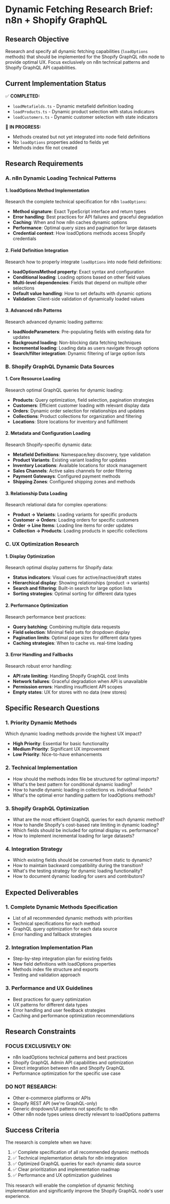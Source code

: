 # Dynamic Fetching Research Brief: n8n + Shopify GraphQL

## Research Objective
Research and specify all dynamic fetching capabilities (`loadOptions` methods) that should be implemented for the Shopify GraphQL n8n node to provide optimal UX. Focus exclusively on n8n technical patterns and Shopify GraphQL API capabilities.

## Current Implementation Status
✅ **COMPLETED:**
- `loadMetafields.ts` - Dynamic metafield definition loading
- `loadProducts.ts` - Dynamic product selection with status indicators
- `loadCustomers.ts` - Dynamic customer selection with state indicators

🔄 **IN PROGRESS:**
- Methods created but not yet integrated into node field definitions
- No `loadOptions` properties added to fields yet
- Methods index file not created

## Research Requirements

### A. **n8n Dynamic Loading Technical Patterns**

#### **1. loadOptions Method Implementation**
Research the complete technical specification for n8n `loadOptions`:
- **Method signature**: Exact TypeScript interface and return types
- **Error handling**: Best practices for API failures and graceful degradation
- **Caching**: When and how n8n caches dynamic options
- **Performance**: Optimal query sizes and pagination for large datasets
- **Credential context**: How loadOptions methods access Shopify credentials

#### **2. Field Definition Integration**
Research how to properly integrate `loadOptions` into node field definitions:
- **loadOptionsMethod property**: Exact syntax and configuration
- **Conditional loading**: Loading options based on other field values
- **Multi-level dependencies**: Fields that depend on multiple other selections
- **Default value handling**: How to set defaults with dynamic options
- **Validation**: Client-side validation of dynamically loaded values

#### **3. Advanced n8n Patterns**
Research advanced dynamic loading patterns:
- **loadNodeParameters**: Pre-populating fields with existing data for updates
- **Background loading**: Non-blocking data fetching techniques
- **Incremental loading**: Loading data as users navigate through options
- **Search/filter integration**: Dynamic filtering of large option lists

### B. **Shopify GraphQL Dynamic Data Sources**

#### **1. Core Resource Loading**
Research optimal GraphQL queries for dynamic loading:
- **Products**: Query optimization, field selection, pagination strategies
- **Customers**: Efficient customer loading with relevant display data
- **Orders**: Dynamic order selection for relationships and updates
- **Collections**: Product collections for organization and filtering
- **Locations**: Store locations for inventory and fulfillment

#### **2. Metadata and Configuration Loading**
Research Shopify-specific dynamic data:
- **Metafield Definitions**: Namespace/key discovery, type validation
- **Product Variants**: Existing variant loading for updates
- **Inventory Locations**: Available locations for stock management
- **Sales Channels**: Active sales channels for order filtering
- **Payment Gateways**: Configured payment methods
- **Shipping Zones**: Configured shipping zones and methods

#### **3. Relationship Data Loading**
Research relational data for complex operations:
- **Product → Variants**: Loading variants for specific products
- **Customer → Orders**: Loading orders for specific customers
- **Order → Line Items**: Loading line items for order updates
- **Collection → Products**: Loading products in specific collections

### C. **UX Optimization Research**

#### **1. Display Optimization**
Research optimal display patterns for Shopify data:
- **Status indicators**: Visual cues for active/inactive/draft states
- **Hierarchical display**: Showing relationships (product → variants)
- **Search and filtering**: Built-in search for large option lists
- **Sorting strategies**: Optimal sorting for different data types

#### **2. Performance Optimization**
Research performance best practices:
- **Query batching**: Combining multiple data requests
- **Field selection**: Minimal field sets for dropdown display
- **Pagination limits**: Optimal page sizes for different data types
- **Caching strategies**: When to cache vs. real-time loading

#### **3. Error Handling and Fallbacks**
Research robust error handling:
- **API rate limiting**: Handling Shopify GraphQL cost limits
- **Network failures**: Graceful degradation when API is unavailable
- **Permission errors**: Handling insufficient API scopes
- **Empty states**: UX for stores with no data (new stores)

## Specific Research Questions

### **1. Priority Dynamic Methods**
Which dynamic loading methods provide the highest UX impact?
- **High Priority**: Essential for basic functionality
- **Medium Priority**: Significant UX improvement
- **Low Priority**: Nice-to-have enhancements

### **2. Technical Implementation**
- How should the methods index file be structured for optimal imports?
- What's the best pattern for conditional dynamic loading?
- How to handle dynamic loading in collections vs. individual fields?
- What's the optimal error handling pattern for loadOptions methods?

### **3. Shopify GraphQL Optimization**
- What are the most efficient GraphQL queries for each dynamic method?
- How to handle Shopify's cost-based rate limiting in dynamic loading?
- Which fields should be included for optimal display vs. performance?
- How to implement incremental loading for large datasets?

### **4. Integration Strategy**
- Which existing fields should be converted from static to dynamic?
- How to maintain backward compatibility during the transition?
- What's the testing strategy for dynamic loading functionality?
- How to document dynamic loading for users and contributors?

## Expected Deliverables

### **1. Complete Dynamic Methods Specification**
- List of all recommended dynamic methods with priorities
- Technical specifications for each method
- GraphQL query optimization for each data source
- Error handling and fallback strategies

### **2. Integration Implementation Plan**
- Step-by-step integration plan for existing fields
- New field definitions with loadOptions properties
- Methods index file structure and exports
- Testing and validation approach

### **3. Performance and UX Guidelines**
- Best practices for query optimization
- UX patterns for different data types
- Error handling and user feedback strategies
- Caching and performance optimization recommendations

## Research Constraints

### **FOCUS EXCLUSIVELY ON:**
- n8n loadOptions technical patterns and best practices
- Shopify GraphQL Admin API capabilities and optimization
- Direct integration between n8n and Shopify GraphQL
- Performance optimization for the specific use case

### **DO NOT RESEARCH:**
- Other e-commerce platforms or APIs
- Shopify REST API (we're GraphQL-only)
- Generic dropdown/UI patterns not specific to n8n
- Other n8n node types unless directly relevant to loadOptions patterns

## Success Criteria
The research is complete when we have:
1. ✅ Complete specification of all recommended dynamic methods
2. ✅ Technical implementation details for n8n integration
3. ✅ Optimized GraphQL queries for each dynamic data source
4. ✅ Clear prioritization and implementation roadmap
5. ✅ Performance and UX optimization guidelines

This research will enable the completion of dynamic fetching implementation and significantly improve the Shopify GraphQL node's user experience.
